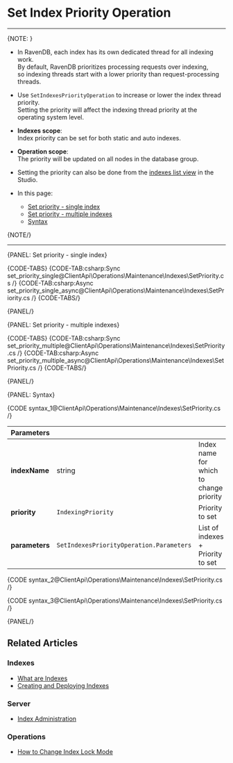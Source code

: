 # Set Index Priority Operation

---

{NOTE: }

* In RavenDB, each index has its own dedicated thread for all indexing work.  
  By default, RavenDB prioritizes processing requests over indexing,  
  so indexing threads start with a lower priority than request-processing threads.  

* Use `SetIndexesPriorityOperation` to increase or lower the index thread priority.  
  Setting the priority will affect the indexing thread priority at the operating system level.

* __Indexes scope__:  
  Index priority can be set for both static and auto indexes.  

* __Operation scope__:  
  The priority will be updated on all nodes in the database group.

* Setting the priority can also be done from the [indexes list view](../../../../studio/database/indexes/indexes-list-view#indexes-list-view---actions) in the Studio.  

* In this page:
    * [Set priority - single index](../../../../client-api/operations/maintenance/indexes/set-index-priority#set-priority---single-index)
    * [Set priority - multiple indexes](../../../../client-api/operations/maintenance/indexes/set-index-priority#set-priority---multiple-indexes)
    * [Syntax](../../../../client-api/operations/maintenance/indexes/set-index-priority#syntax)

{NOTE/}

---

{PANEL: Set priority - single index}

{CODE-TABS}
{CODE-TAB:csharp:Sync set_priority_single@ClientApi\Operations\Maintenance\Indexes\SetPriority.cs /}
{CODE-TAB:csharp:Async set_priority_single_async@ClientApi\Operations\Maintenance\Indexes\SetPriority.cs /}
{CODE-TABS/}

{PANEL/}

{PANEL: Set priority - multiple indexes}

{CODE-TABS}
{CODE-TAB:csharp:Sync set_priority_multiple@ClientApi\Operations\Maintenance\Indexes\SetPriority.cs /}
{CODE-TAB:csharp:Async set_priority_multiple_async@ClientApi\Operations\Maintenance\Indexes\SetPriority.cs /}
{CODE-TABS/}

{PANEL/}

{PANEL: Syntax}

{CODE syntax_1@ClientApi\Operations\Maintenance\Indexes\SetPriority.cs /}

| Parameters | | |
| - | - | - |
| **indexName** | string | Index name for which to change priority |
| **priority** | `IndexingPriority` | Priority to set |
| **parameters** | `SetIndexesPriorityOperation.Parameters` | List of indexes + Priority to set |

{CODE syntax_2@ClientApi\Operations\Maintenance\Indexes\SetPriority.cs /}

{CODE syntax_3@ClientApi\Operations\Maintenance\Indexes\SetPriority.cs /}

{PANEL/}

## Related Articles

### Indexes

- [What are Indexes](../../../../indexes/what-are-indexes)
- [Creating and Deploying Indexes](../../../../indexes/creating-and-deploying)

### Server

- [Index Administration](../../../../server/administration/index-administration)

### Operations

- [How to Change Index Lock Mode](../../../../client-api/operations/maintenance/indexes/set-index-lock)
